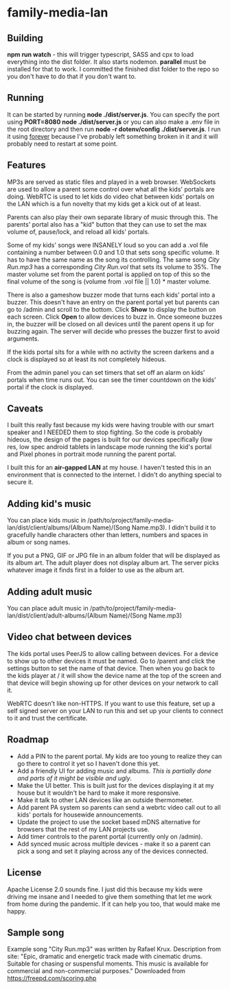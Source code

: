 # family-media-lan
## Building
**npm run watch** - this will trigger typescript, SASS and cpx to load everything into the dist folder. It also starts nodemon. **parallel** must be installed for that to work. I committed the finished dist folder to the repo so you don't have to do that if you don't want to.

## Running
It can be started by running **node ./dist/server.js**. You can specify the port using **PORT=8080 node ./dist/server.js** or you can also make a .env file in the root directory and then run **node -r dotenv/config ./dist/server.js**.  I run it using [forever](https://www.npmjs.com/package/forever) because I've probably left something broken in it and it will probably need to restart at some point.

## Features
MP3s are served as static files and played in a web browser. WebSockets are used to allow a parent some control over what all the kids' portals are doing. WebRTC is used to let kids do video chat between kids' portals on the LAN which is a fun novelty that my kids get a kick out of at least.

Parents can also play their own separate library of music through this. The parents' portal also has a "kid" button that they can use to set the max volume of, pause/lock, and reload all kids' portals. 

Some of my kids' songs were INSANELY loud so you can add a .vol file containing a number between 0.0 and 1.0 that sets song specific volume. It has to have the same name as the song its controlling. The same song *City Run.mp3* has a corresponding *City Run.vol* that sets its volume to 35%. The master volume set from the parent portal is applied on top of this so the final volume of the song is (volume from .vol file || 1.0) * master volume.

There is also a gameshow buzzer mode that turns each kids' portal into a buzzer.  This doesn't have an entry on the parent portal yet but parents can go to /admin and scroll to the bottom.  Click **Show** to display the button on each screen. Click **Open** to allow devices to buzz in. Once someone buzzes in, the buzzer will be closed on all devices until the parent opens it up for buzzing again. The server will decide who presses the buzzer first to avoid arguments.

If the kids portal sits for a while with no activity the screen darkens and a clock is displayed so at least its not completely hideous.

From the admin panel you can set timers that set off an alarm on kids' portals when time runs out. You can see the timer countdown on the kids' portal if the clock is displayed.

## Caveats
I built this really fast because my kids were having trouble with our smart speaker and I NEEDED them to stop fighting. So the code is probably hideous, the design of the pages is built for our devices specifically (low res, low spec android tablets in landscape mode running the kid's portal and Pixel phones in portrait mode running the parent portal.

I built this for an **air-gapped LAN** at my house. I haven't tested this in an environment that is connected to the internet. I didn't do anything special to secure it.

## Adding kid's music
You can place kids music in /path/to/project/family-media-lan/dist/client/albums/(Album Name)/(Song Name.mp3). I didn't build it to gracefully handle characters other than letters, numbers and spaces in album or song names. 

If you put a PNG, GIF or JPG file in an album folder that will be displayed as its album art. The adult player does not display album art. The server picks whatever image it finds first in a folder to use as the album art.

## Adding adult music
You can place adult music in /path/to/project/family-media-lan/dist/client/adult-albums/(Album Name)/(Song Name.mp3)

## Video chat between devices
The kids portal uses PeerJS to allow calling between devices. For a device to show up to other devices it must be named. Go to /parent and click the settings button to set the name of that device. Then when you go back to the kids player at / it will show the device name at the top of the screen and that device will begin showing up for other devices on your network to call it.

WebRTC doesn't like non-HTTPS. If you want to use this feature, set up a self signed server on your LAN to run this and set up your clients to connect to it and trust the certificate. 

## Roadmap
- Add a PIN to the parent portal. My kids are too young to realize they can go there to control it yet so I haven't done this yet.
- Add a friendly UI for adding music and albums. *This is partially done and parts of it might be visible and ugly*.
- Make the UI better. This is built just for the devices displaying it at my house but it wouldn't be hard to make it more responsive.
- Make it talk to other LAN devices like an outside thermometer. 
- Add parent PA system so parents can send a webrtc video call out to all kids' portals for housewide announcements.
- Update the project to use the socket based mDNS alternative for browsers that the rest of my LAN projects use.
- Add timer controls to the parent portal (currently only on /admin). 
- Add synced music across multiple devices - make it so a parent can pick a song and set it playing across any of the devices connected.

## License
Apache License 2.0 sounds fine. I just did this because my kids were driving me insane and I needed to give them something that let me work from home during the pandemic. If it can help you too, that would make me happy. 

## Sample song
Example song "City Run.mp3" was written by Rafael Krux. Description from site: "Epic, dramatic and energetic track made with cinematic drums. Suitable for chasing or suspensful moments. This music is available for commercial and non-commercial purposes." Downloaded from https://freepd.com/scoring.php
